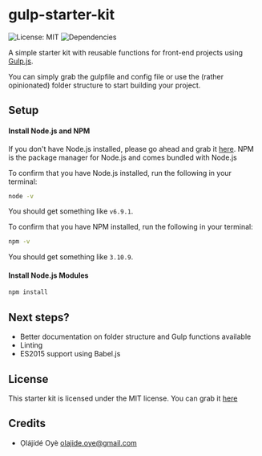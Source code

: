 # gulp-starter-kit
![License: MIT](https://img.shields.io/badge/license-MIT-blue.svg) ![Dependencies](https://david-dm.org/olajideoye/gulp-starter-kit.svg)

A simple starter kit with reusable functions for front-end projects using [Gulp.js](https://gulpjs.com).

You can simply grab the gulpfile and config file or use the (rather opinionated) folder structure to start building your project.

## Setup
#### Install Node.js and NPM
If you don't have Node.js installed, please go ahead and grab it [here](https://nodejs.org/). NPM is the package manager for Node.js and comes bundled with Node.js

To confirm that you have Node.js installed, run the following in your terminal:
```bash
node -v
```
You should get something like `v6.9.1`.

To confirm that you have NPM installed, run the following in your terminal:
```bash
npm -v
```
You should get something like `3.10.9`.

#### Install Node.js Modules
```bash
npm install
```


## Next steps?
- Better documentation on folder structure and Gulp functions available
- Linting
- ES2015 support using Babel.js


## License
This starter kit is licensed under the MIT license. You can grab it [here](https://github.com/olajideoye/gulp-starter-kit/blob/master/LICENSE)


## Credits
- Ọlájídé Oyè <olajide.oye@gmail.com>
